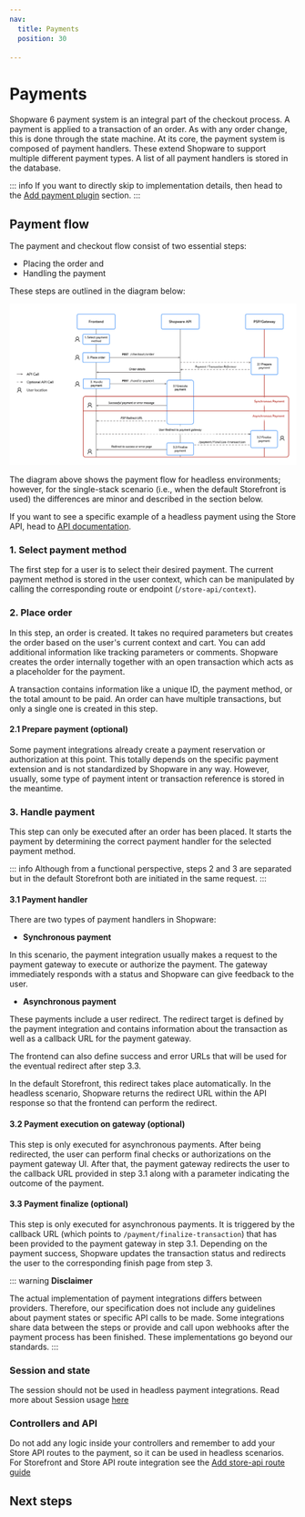 ```yaml
---
nav:
  title: Payments
  position: 30

---
```


# Payments

Shopware 6 payment system is an integral part of the checkout process. A payment is applied to a transaction of an order. As with any order change, this is done through the state machine. At its core, the payment system is composed of payment handlers. These extend Shopware to support multiple different payment types. A list of all payment handlers is stored in the database.

::: info
If you want to directly skip to implementation details, then head to the [Add payment plugin](../../../guides/plugins/plugins/checkout/payment/add-payment-plugin) section.
:::

## Payment flow

The payment and checkout flow consist of two essential steps:

* Placing the order and
* Handling the payment

These steps are outlined in the diagram below:

![Headless payment flow](../../../assets/payment-flow-headless.png)

The diagram above shows the payment flow for headless environments; however, for the single-stack scenario (i.e., when the default Storefront is used) the differences are minor and described in the section below.

If you want to see a specific example of a headless payment using the Store API, head to [API documentation](https://shopware.stoplight.io/docs/store-api/8218801e50fe5-handling-the-payment).

### 1. Select payment method

The first step for a user is to select their desired payment. The current payment method is stored in the user context, which can be manipulated by calling the corresponding route or endpoint (`/store-api/context`).

### 2. Place order

In this step, an order is created. It takes no required parameters but creates the order based on the user's current context and cart. You can add additional information like tracking parameters or comments. Shopware creates the order internally together with an open transaction which acts as a placeholder for the payment.

A transaction contains information like a unique ID, the payment method, or the total amount to be paid. An order can have multiple transactions, but only a single one is created in this step.

#### 2.1 Prepare payment (optional)

Some payment integrations already create a payment reservation or authorization at this point. This totally depends on the specific payment extension and is not standardized by Shopware in any way. However, usually, some type of payment intent or transaction reference is stored in the meantime.

### 3. Handle payment

This step can only be executed after an order has been placed. It starts the payment by determining the correct payment handler for the selected payment method.

::: info
Although from a functional perspective, steps 2 and 3 are separated but in the default Storefront both are initiated in the same request.
:::

#### 3.1 Payment handler

There are two types of payment handlers in Shopware:

* **Synchronous payment**

In this scenario, the payment integration usually makes a request to the payment gateway to execute or authorize the payment. The gateway immediately responds with a status and Shopware can give feedback to the user.

* **Asynchronous payment**

These payments include a user redirect. The redirect target is defined by the payment integration and contains information about the transaction as well as a callback URL for the payment gateway.

The frontend can also define success and error URLs that will be used for the eventual redirect after step 3.3.

In the default Storefront, this redirect takes place automatically. In the headless scenario, Shopware returns the redirect URL within the  API response so that the frontend can perform the redirect.

#### 3.2 Payment execution on gateway (optional)

This step is only executed for asynchronous payments. After being redirected, the user can perform final checks or authorizations on the payment gateway UI. After that, the payment gateway redirects the user to the callback URL provided in step 3.1 along with a parameter indicating the outcome of the payment.

#### 3.3 Payment finalize (optional)

This step is only executed for asynchronous payments. It is triggered by the callback URL (which points to `/payment/finalize-transaction`) that has been provided to the payment gateway in step 3.1. Depending on the payment success, Shopware updates the transaction status and redirects the user to the corresponding finish page from step 3.

::: warning
**Disclaimer**

The actual implementation of payment integrations differs between providers. Therefore, our specification does not include any guidelines about payment states or specific API calls to be made. Some integrations share data between the steps or provide and call upon webhooks after the payment process has been finished. These implementations go beyond our standards.
:::

### Session and state

The session should not be used in headless payment integrations. Read more about Session usage [here](../../../resources/guidelines/code/session-and-state)

### Controllers and API

Do not add any logic inside your controllers and remember to add your Store API routes to the payment, so it can be used in headless scenarios. For Storefront and Store API route integration see the [Add store-api route guide](../../../guides/plugins/plugins/framework/store-api/add-store-api-route)

## Next steps

<PageRef page="../../../guides/plugins/plugins/checkout/payment/add-payment-plugin" />
